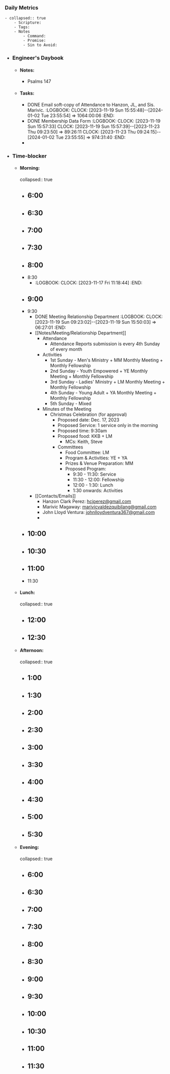 ### Daily Metrics
	- collapsed:: true
		- Scripture:
		- Tags:
		- Notes
			- Command:
			- Promise:
			- Sin to Avoid:
- ### Engineer's Daybook
	- #### Notes:
		- Psalms 147
	- #### Tasks:
		- DONE Email soft-copy of Attendance to Hanzon, JL, and Sis. Marivic.
		  :LOGBOOK:
		  CLOCK: [2023-11-19 Sun 15:55:48]--[2024-01-02 Tue 23:55:54] =>  1064:00:06
		  :END:
		- DONE Membership Data Form
		  :LOGBOOK:
		  CLOCK: [2023-11-19 Sun 15:57:33]
		  CLOCK: [2023-11-19 Sun 15:57:39]--[2023-11-23 Thu 09:23:50] =>  89:26:11
		  CLOCK: [2023-11-23 Thu 09:24:15]--[2024-01-02 Tue 23:55:55] =>  974:31:40
		  :END:
		-
- ### Time-blocker
	- #### Morning:
	  collapsed:: true
		- 6:00
			-
		- 6:30
			-
		- 7:00
			-
		- 7:30
			-
		- 8:00
			-
		- 8:30
			- :LOGBOOK:
			  CLOCK: [2023-11-17 Fri 11:18:44]
			  :END:
		- 9:00
			-
		- 9:30
			- DONE Meeting Relationship Department
			  :LOGBOOK:
			  CLOCK: [2023-11-19 Sun 09:23:02]--[2023-11-19 Sun 15:50:03] =>  06:27:01
			  :END:
			- [[Notes/Meeting/Relationship Department]]
				- Attendance
					- Attendance Reports submission is every 4th Sunday of every month
				- Activities
					- 1st Sunday - Men's Ministry + MM Monthly Meeting + Monthly Fellowship
					- 2nd Sunday - Youth Empowered + YE Monthly Meeting + Monthly Fellowship
					- 3rd Sunday - Ladies' Ministry + LM Monthly Meeting + Monthly Fellowship
					- 4th Sunday - Young Adult + YA Monthly Meeting + Monthly Fellowship
					- 5th Sunday - Mixed
				- Minutes of the Meeting
					- Christmas Celebration (for approval)
						- Proposed date: Dec. 17, 2023
						- Proposed Service: 1 service only in the morning
						- Proposed time: 9:30am
						- Proposed food: KKB + LM
							- MCs: Keith, Steve
						- Committees
							- Food Committee: LM
							- Program & Activities: YE + YA
							- Prizes & Venue Preparation: MM
							- Proposed Program:
								- 9:30 - 11:30: Service
								- 11:30 - 12:00: Fellowship
								- 12:00 - 1:30: Lunch
								- 1:30 onwards: Activities
			- [[Contacts/Emails]]
				- Hanzon Clark Perez: hcjperez@gmail.com
				- Marivic Magaway: marivicvaldezquibilang@gmail.com
				- John Lloyd Ventura: johnlloydventura367@gmail.com
				-
		- 10:00
			-
		- 10:30
			-
		- 11:00
			-
		- 11:30
	- #### Lunch:
	  collapsed:: true
		- 12:00
			-
		- 12:30
			-
	- #### Afternoon:
	  collapsed:: true
		- 1:00
			-
		- 1:30
			-
		- 2:00
			-
		- 2:30
			-
		- 3:00
			-
		- 3:30
			-
		- 4:00
			-
		- 4:30
			-
		- 5:00
			-
		- 5:30
			-
	- #### Evening:
	  collapsed:: true
		- 6:00
			-
		- 6:30
			-
		- 7:00
			-
		- 7:30
			-
		- 8:00
			-
		- 8:30
			-
		- 9:00
			-
		- 9:30
			-
		- 10:00
			-
		- 10:30
			-
		- 11:00
			-
		- 11:30
			-